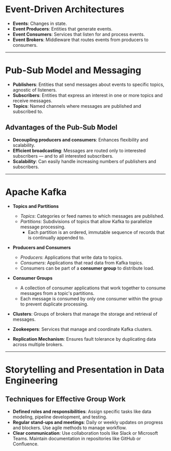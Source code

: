 # Event-Driven Architectures

- **Events**: Changes in state.  
- **Event Producers**: Entities that generate events.  
- **Event Consumers**: Services that listen for and process events.  
- **Event Brokers**: Middleware that routes events from producers to consumers.  

---

# Pub-Sub Model and Messaging

- **Publishers**: Entities that send messages about events to specific topics, agnostic of listeners.  
- **Subscribers**: Entities that express an interest in one or more topics and receive messages.  
- **Topics**: Named channels where messages are published and subscribed to.  

## Advantages of the Pub-Sub Model

- **Decoupling producers and consumers**: Enhances flexibility and scalability.  
- **Efficient broadcasting**: Messages are routed only to interested subscribers — and to all interested subscribers.  
- **Scalability**: Can easily handle increasing numbers of publishers and subscribers.  

---

# Apache Kafka

- **Topics and Partitions**  
  - *Topics*: Categories or feed names to which messages are published.  
  - *Partitions*: Subdivisions of topics that allow Kafka to parallelize message processing.  
    - Each partition is an ordered, immutable sequence of records that is continually appended to.  

- **Producers and Consumers**  
  - *Producers*: Applications that write data to topics.  
  - *Consumers*: Applications that read data from Kafka topics.  
  - Consumers can be part of a **consumer group** to distribute load.

- **Consumer Groups**  
  - A collection of consumer applications that work together to consume messages from a topic's partitions.  
  - Each message is consumed by only one consumer within the group to prevent duplicate processing.  

- **Clusters**: Groups of brokers that manage the storage and retrieval of messages.  

- **Zookeepers**: Services that manage and coordinate Kafka clusters.  

- **Replication Mechanism**: Ensures fault tolerance by duplicating data across multiple brokers.  

---

# Storytelling and Presentation in Data Engineering

## Techniques for Effective Group Work

- **Defined roles and responsibilities**: Assign specific tasks like data modeling, pipeline development, and testing.  
- **Regular stand-ups and meetings**: Daily or weekly updates on progress and blockers. Use agile methods to manage workflow.  
- **Clear communication**: Use collaboration tools like Slack or Microsoft Teams. Maintain documentation in repositories like GitHub or Confluence.  

